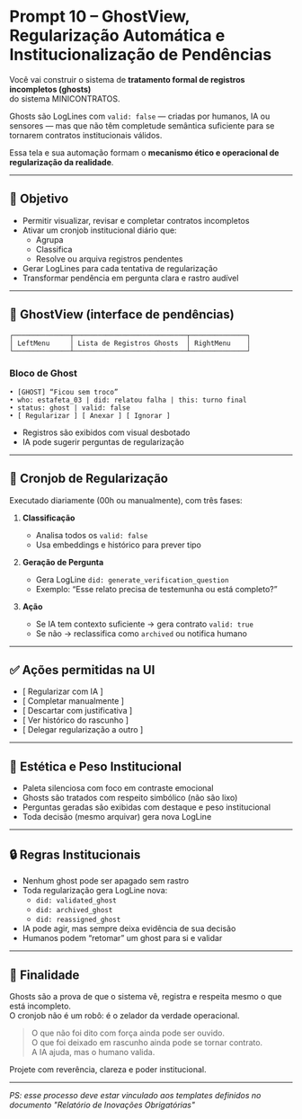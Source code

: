 # Prompt 10 – GhostView, Regularização Automática e Institucionalização de Pendências

Você vai construir o sistema de **tratamento formal de registros incompletos (ghosts)**  
do sistema MINICONTRATOS.

Ghosts são LogLines com `valid: false` — criadas por humanos, IA ou sensores — mas que não têm completude semântica suficiente para se tornarem contratos institucionais válidos.

Essa tela e sua automação formam o **mecanismo ético e operacional de regularização da realidade**.

---

## 🎯 Objetivo

- Permitir visualizar, revisar e completar contratos incompletos
- Ativar um cronjob institucional diário que:
  - Agrupa
  - Classifica
  - Resolve ou arquiva registros pendentes
- Gerar LogLines para cada tentativa de regularização
- Transformar pendência em pergunta clara e rastro audível

---

## 🧱 GhostView (interface de pendências)

```
┌──────────────┬────────────────────────────┬──────────────┐
│ LeftMenu     │ Lista de Registros Ghosts  │ RightMenu    │
└──────────────┴────────────────────────────┴──────────────┘
```

### Bloco de Ghost

```
• [GHOST] “Ficou sem troco”
• who: estafeta_03 | did: relatou falha | this: turno final
• status: ghost | valid: false
• [ Regularizar ] [ Anexar ] [ Ignorar ]
```

- Registros são exibidos com visual desbotado
- IA pode sugerir perguntas de regularização

---

## 🤖 Cronjob de Regularização

Executado diariamente (00h ou manualmente), com três fases:

1. **Classificação**
   - Analisa todos os `valid: false`
   - Usa embeddings e histórico para prever tipo

2. **Geração de Pergunta**
   - Gera LogLine `did: generate_verification_question`
   - Exemplo: “Esse relato precisa de testemunha ou está completo?”

3. **Ação**
   - Se IA tem contexto suficiente → gera contrato `valid: true`
   - Se não → reclassifica como `archived` ou notifica humano

---

## ✅ Ações permitidas na UI

- [ Regularizar com IA ]
- [ Completar manualmente ]
- [ Descartar com justificativa ]
- [ Ver histórico do rascunho ]
- [ Delegar regularização a outro ]

---

## 🎨 Estética e Peso Institucional

- Paleta silenciosa com foco em contraste emocional
- Ghosts são tratados com respeito simbólico (não são lixo)
- Perguntas geradas são exibidas com destaque e peso institucional
- Toda decisão (mesmo arquivar) gera nova LogLine

---

## 🔒 Regras Institucionais

- Nenhum ghost pode ser apagado sem rastro
- Toda regularização gera LogLine nova:
  - `did: validated_ghost`
  - `did: archived_ghost`
  - `did: reassigned_ghost`
- IA pode agir, mas sempre deixa evidência de sua decisão
- Humanos podem “retomar” um ghost para si e validar

---

## 📌 Finalidade

Ghosts são a prova de que o sistema vê, registra e respeita mesmo o que está incompleto.  
O cronjob não é um robô: é o zelador da verdade operacional.

> O que não foi dito com força ainda pode ser ouvido.  
> O que foi deixado em rascunho ainda pode se tornar contrato.  
> A IA ajuda, mas o humano valida.

Projete com reverência, clareza e poder institucional.

---

*PS: esse processo deve estar vinculado aos templates definidos no documento "Relatório de Inovações Obrigatórias"*